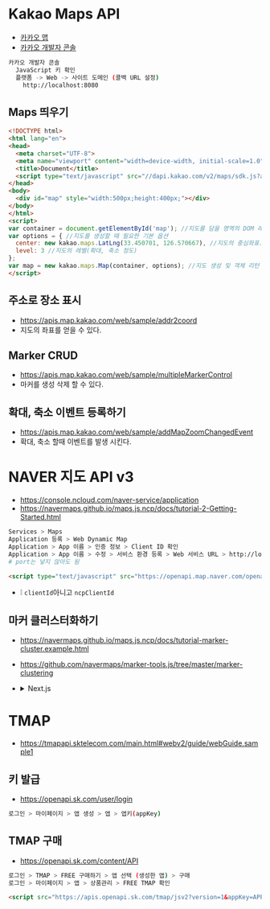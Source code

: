 # Kakao Maps API
* [카카오 맵](https://apis.map.kakao.com/web/guide)
* [카카오 개발자 콘솔](https://developers.kakao.com)
```sh
카카오 개발자 콘솔
  JavaScript 키 확인
  플랫폼 -> Web -> 사이트 도메인 (콜백 URL 설정)
    http://localhost:8080
```

## Maps 띄우기
```html
<!DOCTYPE html>
<html lang="en">
<head>
  <meta charset="UTF-8">
  <meta name="viewport" content="width=device-width, initial-scale=1.0">
  <title>Document</title>
  <script type="text/javascript" src="//dapi.kakao.com/v2/maps/sdk.js?appkey=JavaScript키사용"></script>
</head>
<body>
  <div id="map" style="width:500px;height:400px;"></div>
</body>
</html>
<script>
var container = document.getElementById('map'); //지도를 담을 영역의 DOM 레퍼런스
var options = { //지도를 생성할 때 필요한 기본 옵션
  center: new kakao.maps.LatLng(33.450701, 126.570667), //지도의 중심좌표.
  level: 3 //지도의 레벨(확대, 축소 정도)
};
var map = new kakao.maps.Map(container, options); //지도 생성 및 객체 리턴
</script>
```

## 주소로 장소 표시
* https://apis.map.kakao.com/web/sample/addr2coord
* 지도의 좌표를 얻을 수 있다.

## Marker CRUD
* https://apis.map.kakao.com/web/sample/multipleMarkerControl
* 마커를 생성 삭제 할 수 있다.

## 확대, 축소 이벤트 등록하기
* https://apis.map.kakao.com/web/sample/addMapZoomChangedEvent
* 확대, 축소 할때 이벤트를 발생 시킨다.

# NAVER 지도 API v3 
* https://console.ncloud.com/naver-service/application
* https://navermaps.github.io/maps.js.ncp/docs/tutorial-2-Getting-Started.html

```sh
Services > Maps
Application 등록 > Web Dynamic Map
Application > App 이름 > 인증 정보 > Client ID 확인
Application > App 이름 > 수정 > 서비스 환경 등록 > Web 서비스 URL > http://localhost
# port는 넣지 않아도 됨
```
```html
<script type="text/javascript" src="https://openapi.map.naver.com/openapi/v3/maps.js?ncpClientId=YOUR_CLIENT_ID"></script>
```
* ❕ `clientId`아니고 `ncpClientId`

## 마커 클러스터화하기
* https://navermaps.github.io/maps.js.ncp/docs/tutorial-marker-cluster.example.html
* https://github.com/navermaps/marker-tools.js/tree/master/marker-clustering
* <details><summary>Next.js</summary>

  * https://github.com/ovdncids/react-native-curriculum/blob/master/download/naver-map/MarkerClustering.js
  * https://github.com/ovdncids/react-native-curriculum/blob/master/download/naver-map/accidentDeath.json

  pages/map.tsx
  ```tsx
  import { useEffect } from 'react'
  import Script from 'next/script'
  import accidentDeath from '../data/accidentDeath.json'
  
  declare global {
    interface Window {
      naver: any
      N: any
      MarkerClustering: any
    }
  }
  
  const Map = () => {
    useEffect(() => {
      const { naver, N, MarkerClustering } = window
      var map = new naver.maps.Map("map", {
        zoom: 6,
        center: new naver.maps.LatLng(36.2253017, 127.6460516),
        zoomControl: true,
        zoomControlOptions: {
          position: naver.maps.Position.TOP_LEFT,
          style: naver.maps.ZoomControlStyle.SMALL
        }
      });
  
      var markers = [],
        data = accidentDeath.searchResult.accidentDeath;
  
      for (var i = 0, ii = data.length; i < ii; i++) {
        var spot = data[i],
          latlng = new naver.maps.LatLng(spot.grd_la, spot.grd_lo),
          marker = new naver.maps.Marker({
            position: latlng,
            draggable: true
          });
        markers.push(marker);
      }
  
      var htmlMarker1 = {
        content: '<div style="cursor:pointer;width:40px;height:40px;line-height:42px;font-size:10px;color:white;text-align:center;font-weight:bold;background:url(../images/cluster-marker-1.png);background-size:contain;"></div>',
        size: N.Size(40, 40),
        anchor: N.Point(20, 20)
      },
        htmlMarker2 = {
          content: '<div style="cursor:pointer;width:40px;height:40px;line-height:42px;font-size:10px;color:white;text-align:center;font-weight:bold;background:url(../images/cluster-marker-2.png);background-size:contain;"></div>',
          size: N.Size(40, 40),
          anchor: N.Point(20, 20)
        },
        htmlMarker3 = {
          content: '<div style="cursor:pointer;width:40px;height:40px;line-height:42px;font-size:10px;color:white;text-align:center;font-weight:bold;background:url(../images/cluster-marker-3.png);background-size:contain;"></div>',
          size: N.Size(40, 40),
          anchor: N.Point(20, 20)
        },
        htmlMarker4 = {
          content: '<div style="cursor:pointer;width:40px;height:40px;line-height:42px;font-size:10px;color:white;text-align:center;font-weight:bold;background:url(../images/cluster-marker-4.png);background-size:contain;"></div>',
          size: N.Size(40, 40),
          anchor: N.Point(20, 20)
        },
        htmlMarker5 = {
          content: '<div style="cursor:pointer;width:40px;height:40px;line-height:42px;font-size:10px;color:white;text-align:center;font-weight:bold;background:url(../images/cluster-marker-5.png);background-size:contain;"></div>',
          size: N.Size(40, 40),
          anchor: N.Point(20, 20)
        };
  
  
      var markerClustering = new MarkerClustering({
        minClusterSize: 2,
        maxZoom: 13,
        map: map,
        markers: markers,
        disableClickZoom: false,
        gridSize: 120,
        icons: [htmlMarker1, htmlMarker2, htmlMarker3, htmlMarker4, htmlMarker5],
        indexGenerator: [10, 100, 200, 500, 1000],
        stylingFunction: function (clusterMarker: any, count: number) {
          clusterMarker.getElement().firstChild.innerHTML = count
        }
      });
  
    }, [])
    return (
      <>
        <Script
          src="https://oapi.map.naver.com/openapi/v3/maps.js?ncpClientId=qdfvq55x8b"
          strategy="beforeInteractive"
        ></Script>
        <Script
          src="/MarkerClustering.js"
          strategy="beforeInteractive"
        ></Script>
        <div id="map" style={{ width: '100%', height: '800px' }}></div>
      </>
    )
  }
  
  export default Map
  ```
</details>


# TMAP
* https://tmapapi.sktelecom.com/main.html#webv2/guide/webGuide.sample1

## 키 발급
* https://openapi.sk.com/user/login
```sh
로그인 > 마이페이지 > 앱 생성 > 앱 > 앱키(appKey) 
```

## TMAP 구매
* https://openapi.sk.com/content/API
```sh
로그인 > TMAP > FREE 구매하기 > 앱 선택 (생성한 앱) > 구매
로그인 > 마이페이지 > 앱 > 상품관리 > FREE TMAP 확인
```

```html
<script src="https://apis.openapi.sk.com/tmap/jsv2?version=1&appKey=APP_KEY"></script>
```
